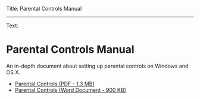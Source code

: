 Title: Parental Controls Manual

----

Text:

# Parental Controls Manual

An in-depth document about setting up parental controls on Windows and OS X.

* [Parental Controls (PDF - 1.3 MB)](/assets/documents/Parental_Controls_Manual.pdf)
* [Parental Controls (Word Document - 900 KB)](/assets/documents/Parental_Controls_Manual.docx)
